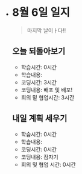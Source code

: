 - # 8월 6일 일지

  > 마지막 날이ㅏ다!!

  

  ## 오늘 되돌아보기

  - 학습시간: 0시간

  * 학습내용: 
  * 코딩시간: 3시간
  * 코딩내용: 배포 및 배포!
  * 희의 밑 협업시간: 3시간
  
  
  
  
  
  ## 내일 계획 세우기
  
  - 학습시간: 0시간
  - 학습내용: 
  - 코딩시간: 0시간
  - 코딩내용: 잠자기
  - 회의 및 협업 시간: 0시간